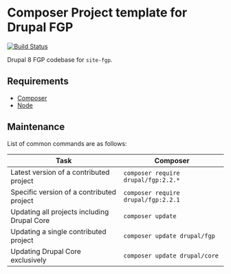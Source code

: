 Composer Project template for Drupal FGP
========================================

[![Build Status][ci-badge]][ci]

Drupal 8 FGP codebase for `site-fgp`.

## Requirements

* [Composer][composer]
* [Node][node]

## Maintenance

List of common commands are as follows:

| Task                                            | Composer                                               |
|-------------------------------------------------|--------------------------------------------------------|
| Latest version of a contributed project         | ```composer require drupal/fgp:2.2.*```                |
| Specific version of a contributed project       | ```composer require drupal/fgp:2.2.1```                |
| Updating all projects including Drupal Core     | ```composer update```                                  |
| Updating a single contributed project           | ```composer update drupal/fgp```                       |
| Updating Drupal Core exclusively                | ```composer update drupal/core```                      |


[ci]:                       https://travis-ci.org/drupalwxt/site-fgp
[ci-badge]:                 https://travis-ci.org/drupalwxt/site-fgp.svg?branch=8.x
[composer]:                 https://getcomposer.org
[node]:                     https://nodejs.org
[docker-scaffold-readme]:   https://github.com/drupal-composer-ext/drupal-scaffold-docker/blob/8.x/README.md
[docker-readme]:            https://github.com/drupal-composer-ext/drupal-scaffold-docker/blob/8.x/template/docker/README.md

